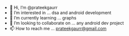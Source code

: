 - 👋 Hi, I’m @prateekgaurr
- 👀 I’m interested in ... dsa and android development
- 🌱 I’m currently learning ... graphs 
- 💞️ I’m looking to collaborate on ... any android dev project
- 📫 How to reach me ... prateekgaurr@gmail.com

<!---
prateekgaurr/prateekgaurr is a ✨ special ✨ repository because its `README.md` (this file) appears on your GitHub profile.
You can click the Preview link to take a look at your changes.
--->
